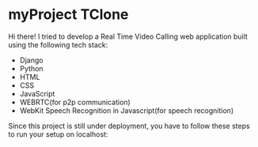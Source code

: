 # myProject TClone
Hi there!
I tried to develop a Real Time Video Calling web application built using the following tech stack:
- Django
- Python
- HTML
- CSS
- JavaScript
- WEBRTC(for p2p communication)
- WebKit Speech Recognition in Javascript(for speech recognition)

Since this project is still under deployment, you have to follow these steps to run your setup on localhost:
